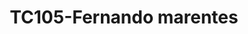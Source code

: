 ---
title: "TC105-Fernando marentes"
url: /fusagasuga/tc105-fernando-marentes/
shop: reparación de automóviles
---
